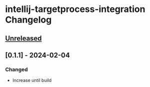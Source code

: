 <!-- Keep a Changelog guide -> https://keepachangelog.com -->

# intellij-targetprocess-integration Changelog

## [Unreleased]

## [0.1.1] - 2024-02-04

### Changed

- Increase until build

[Unreleased]: https://github.com/stefanosansone/intellij-targetprocess-integration/compare/v0.1.0...HEAD

